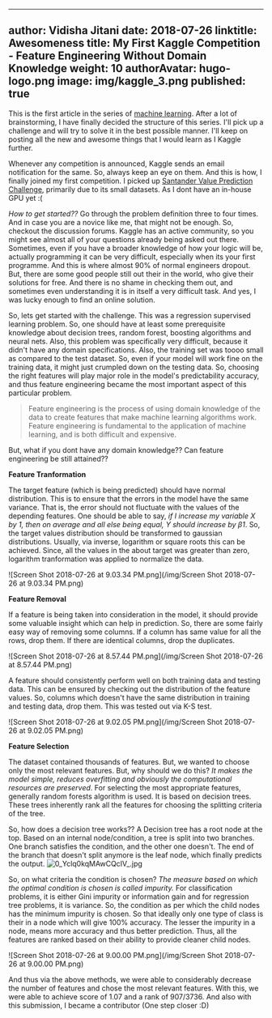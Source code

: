 
---
author: Vidisha Jitani
date: 2018-07-26
linktitle: Awesomeness
title: My First Kaggle Competition - Feature Engineering Without Domain Knowledge
weight: 10
authorAvatar: hugo-logo.png
image: img/kaggle_3.png
published: true
---

This is the first article in the series of [machine learning](http://localhost:1313/post/my-experiments-with-kaggle---introduction/).
After a lot of brainstorming, I have finally decided the structure of this series. I'll pick up a challenge and will try to solve it in the best possible manner. I'll keep on posting all the new and awesome things that I would learn as I Kaggle further. 

Whenever any competition is announced, Kaggle sends an email notification for the same. So, always keep an eye on them. And this is how, I finally joined my first competition. I picked up [Santander Value Prediction Challenge](https://www.kaggle.com/c/santander-value-prediction-challenge), primarily due to its small datasets. As I dont have an in-house GPU yet :( 

_How to get started??_ Go through the problem definition three to four times. And in case you are a novice like me, that might not be enough. So, checkout the discussion forums. Kaggle has an active community, so you might see almost all of your questions already being asked out there. Sometimes, even if you have a broader knowledge of how your logic will be, actually programming it can be very difficult, especially when its your first programme. And this is where almost 90% of normal engineers dropout. But, there are some good people still out their in the world, who give their solutions for free. And there is no shame in checking them out, and sometimes even understanding it is in itself a very difficult task. And yes, I was lucky enough to find an online solution.


So, lets get started with the challenge. This was a regression supervised learning problem. So, one should have at least some prerequisite knowledge about decision trees, random forest, boosting algorithms and neural nets. Also, this problem was specifically very difficult, because it didn't have any domain specifications. Also, the training set was toooo small as compared to the test dataset. So, even if your model will work fine on the training data, it might just crumpled down on the testing data. So, choosing the right features will play major role in the model's predictability accuracy, and thus feature engineering became the most important aspect of this particular problem. 

> Feature engineering is the process of using domain knowledge of the data to create features that make machine learning algorithms work. Feature engineering is fundamental to the application of machine learning, and is both difficult and expensive. 

But, what if you dont have any domain knowledge?? Can feature engineering be still attained??

**Feature Tranformation**

The target feature (which is being predicted) should have normal distribution. This is to ensure that the errors in the model have the same variance. That is, the error should not fluctuate with the values of the depending features. One should be able to say, _if I increase my variable X by 1, then on average and all else being equal, Y should increase by β1_. So, the target values distribution should be transformed to gaussian distributions. Usually, via inverse, logarithm or square roots this can be achieved. Since, all the values in the about target was greater than zero, logarithm tranformation was applied to normalize the data. 


![Screen Shot 2018-07-26 at 9.03.34 PM.png](/img/Screen Shot 2018-07-26 at 9.03.34 PM.png)


**Feature Removal**

If a feature is being taken into consideration in the model, it should provide some valuable insight which can help in prediction. So, there are some fairly easy way of removing some columns. If a column has same value for all the rows, drop them. If there are identical columns, drop the duplicates. 

![Screen Shot 2018-07-26 at 8.57.44 PM.png](/img/Screen Shot 2018-07-26 at 8.57.44 PM.png)

A feature should consistently perform well on both training data and testing data. This can be ensured by checking out the distribution of the feature values. So, columns which doesn't have the same distribution in training and testing data, drop them. This was tested out via K-S test.

![Screen Shot 2018-07-26 at 9.02.05 PM.png](/img/Screen Shot 2018-07-26 at 9.02.05 PM.png)



**Feature Selection**

The dataset contained thousands of features. But, we wanted to choose only the most relevant features. But, why should we do this? _It makes the model simple, reduces overfitting and obviously the computational resources are preserved_. For selecting the most appropriate features, generally random forests algorithm is used. It is based on decision trees. These trees inherently rank all the features for choosing the splitting criteria of the tree. 

So, how does a decision tree works?? A Decision tree has a root node at the top. Based on an internal node/condition, a tree is split into two branches. One branch satisfies the condition, and the other one doesn't. The end of the branch that doesn't split anymore is the leaf node, which finally predicts the output. 
![0_Yclq0kqMAwCQcIV_.jpg](/img/0_Yclq0kqMAwCQcIV_.jpg)

So, on what criteria the condition is chosen? _The measure based on which the optimal condition is chosen is called impurity._ For classification problems, it is either Gini impurity or information gain and for regression tree problems, it is variance. So, the condition as per which the child nodes has the minimum impurity is chosen. So that ideally only one type of class is their in a node which will give 100% accuracy. The lesser the impurity in a node, means more accuracy and thus better prediction. Thus, all the features are ranked based on their ability to provide cleaner child nodes.


![Screen Shot 2018-07-26 at 9.00.00 PM.png](/img/Screen Shot 2018-07-26 at 9.00.00 PM.png)



And thus via the above methods, we were able to considerably decrease the number of features and chose the most relevant features. With this, we were able to achieve score of 1.07 and a rank of 907/3736. And also with this submission, I became a contributor (One step closer :D)